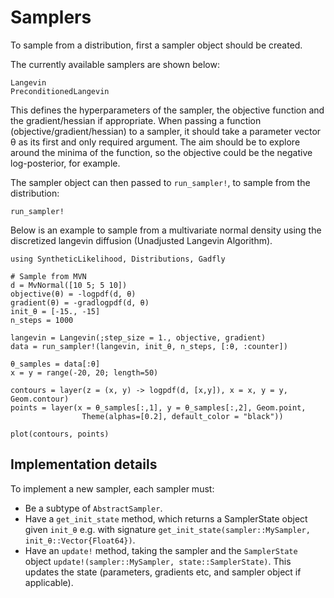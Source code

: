 # Samplers
To sample from a distribution, first a sampler object should be created.

The currently available samplers are shown below:

```@docs
Langevin
PreconditionedLangevin
```

This defines the hyperparameters of the sampler, the objective function and the gradient/hessian if appropriate. When passing a function (objective/gradient/hessian) to a sampler, it should take a parameter vector θ as its first and only required argument. The aim should be to explore around the minima of the function, so the objective could be the negative log-posterior, for example.

The sampler object can then passed to `run_sampler!`, to sample from the distribution:
```@docs
run_sampler!
```

Below is an example to sample from a multivariate normal density using the discretized langevin diffusion (Unadjusted Langevin Algorithm).

```@example 1
using SyntheticLikelihood, Distributions, Gadfly

# Sample from MVN
d = MvNormal([10 5; 5 10])
objective(θ) = -logpdf(d, θ)
gradient(θ) = -gradlogpdf(d, θ)
init_θ = [-15., -15]
n_steps = 1000

langevin = Langevin(;step_size = 1., objective, gradient)
data = run_sampler!(langevin, init_θ, n_steps, [:θ, :counter])

θ_samples = data[:θ]
x = y = range(-20, 20; length=50)

contours = layer(z = (x, y) -> logpdf(d, [x,y]), x = x, y = y, Geom.contour)
points = layer(x = θ_samples[:,1], y = θ_samples[:,2], Geom.point,
                Theme(alphas=[0.2], default_color = "black"))

plot(contours, points)
```


## Implementation details
To implement a new sampler, each sampler must:
- Be a subtype of `AbstractSampler`.
- Have a `get_init_state` method, which returns a SamplerState object given `init_θ` e.g. with signature `get_init_state(sampler::MySampler, init_θ::Vector{Float64})`.
- Have an `update!` method, taking the sampler and the `SamplerState` object `update!(sampler::MySampler, state::SamplerState)`. This updates the state (parameters, gradients etc, and sampler object if applicable).
